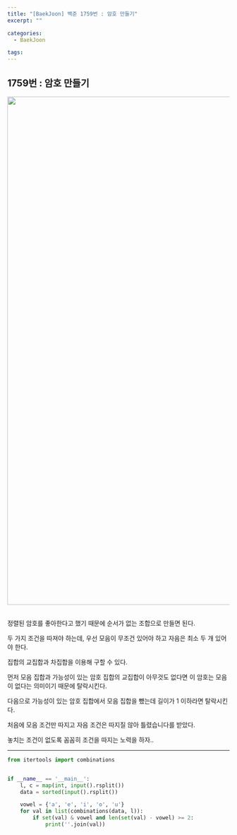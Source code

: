 ```yaml
---
title: "[BaekJoon] 백준 1759번 : 암호 만들기"
excerpt: ""

categories:
  - BaekJoon

tags:
---
```


## 1759번 : 암호 만들기

<center><img width="1150" alt="" src="https://user-images.githubusercontent.com/54533309/105623134-b2841400-5e5a-11eb-984c-b114d89b9bda.png">
</center>

<br>

정렬된 암호를 좋아한다고 했기 때문에 순서가 없는 조합으로 만들면 된다.

두 가지 조건을 따져야 하는데, 우선 모음이 무조건 있어야 하고 자음은 최소 두 개 있어야 한다.

집합의 교집합과 차집합을 이용해 구할 수 있다.

먼저 모음 집합과 가능성이 있는 암호 집합의 교집합이 아무것도 없다면 이 암호는 모음이 없다는 의미이기 때문에 탈락시킨다.

다음으로 가능성이 있는 암호 집합에서 모음 집합을 뺐는데 길이가 1 이하라면 탈락시킨다.

처음에 모음 조건만 따지고 자음 조건은 따지질 않아 틀렸습니다를 받았다.

놓치는 조건이 없도록 꼼꼼히 조건을 따지는 노력을 하자..

---

```python
from itertools import combinations


if __name__ == '__main__':
	l, c = map(int, input().rsplit())
	data = sorted(input().rsplit())

	vowel = {'a', 'e', 'i', 'o', 'u'}
	for val in list(combinations(data, l)):
		if set(val) & vowel and len(set(val) - vowel) >= 2:
			print(''.join(val))
```

<br>